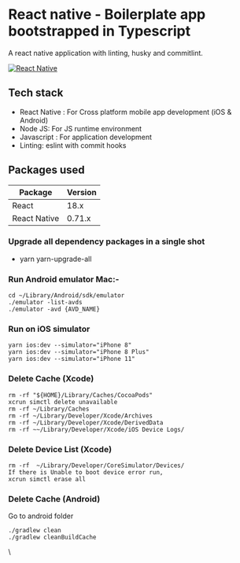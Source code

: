 # React native - Boilerplate app bootstrapped in Typescript

A react native application with linting, husky and commitlint.

[![React Native](https://iili.io/HYGqeKQ.png)](https://reactnative.dev/)

## Tech stack

-   React Native : For Cross platform mobile app development (iOS & Android)
-   Node JS: For JS runtime environment
-   Javascript : For application development
-   Linting: eslint with commit hooks

## Packages used

| Package      | Version |
| ------------ | ------- |
| React        | 18.x    |
| React Native | 0.71.x  |

### Upgrade all dependency packages in a single shot

-   yarn yarn-upgrade-all

### Run Android emulator Mac:-

```
cd ~/Library/Android/sdk/emulator
./emulator -list-avds
./emulator -avd {AVD_NAME}
```

### Run on iOS simulator

```
yarn ios:dev --simulator="iPhone 8"
yarn ios:dev --simulator="iPhone 8 Plus"
yarn ios:dev --simulator="iPhone 11"
```

### Delete Cache (Xcode)

```
rm -rf "${HOME}/Library/Caches/CocoaPods"
xcrun simctl delete unavailable
rm -rf ~/Library/Caches
rm -rf ~/Library/Developer/Xcode/Archives
rm -rf ~/Library/Developer/Xcode/DerivedData
rm -rf ~~/Library/Developer/Xcode/iOS Device Logs/
```

### Delete Device List (Xcode)

```
rm -rf  ~/Library/Developer/CoreSimulator/Devices/
If there is Unable to boot device error run,
xcrun simctl erase all
```

### Delete Cache (Android)

Go to android folder

```
./gradlew clean
./gradlew cleanBuildCache
```

\
